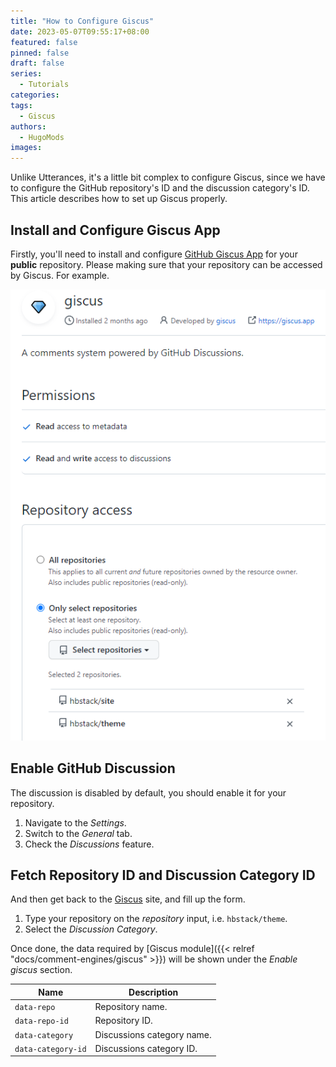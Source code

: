 ```yaml
---
title: "How to Configure Giscus"
date: 2023-05-07T09:55:17+08:00
featured: false
pinned: false
draft: false
series:
  - Tutorials
categories:
tags:
  - Giscus
authors:
  - HugoMods
images:
---
```


Unlike Utterances, it's a little bit complex to configure Giscus, since we have to configure the GitHub repository's ID and the discussion category's ID. This article describes how to set up Giscus properly.

<!--more-->

## Install and Configure Giscus App

Firstly, you'll need to install and configure [GitHub Giscus App](https://github.com/apps/giscus) for your **public** repository.
Please making sure that your repository can be accessed by Giscus. For example.

![Configure Giscus](configure.png#center)

## Enable GitHub Discussion

The discussion is disabled by default, you should enable it for your repository.

1. Navigate to the _Settings_.
1. Switch to the _General_ tab.
1. Check the _Discussions_ feature.

## Fetch Repository ID and Discussion Category ID

And then get back to the [Giscus](https:///giscus.app/) site, and fill up the form.

1. Type your repository on the _repository_ input, i.e. `hbstack/theme`.
1. Select the _Discussion Category_.

Once done, the data required by [Giscus module]({{< relref "docs/comment-engines/giscus" >}}) will be shown under the _Enable giscus_ section.

| Name               | Description                |
| ------------------ | -------------------------- |
| `data-repo`        | Repository name.           |
| `data-repo-id`     | Repository ID.             |
| `data-category`    | Discussions category name. |
| `data-category-id` | Discussions category ID.   |
